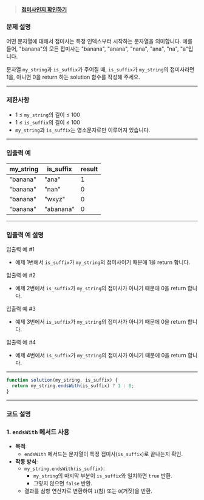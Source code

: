 > [**접미사인지 확인하기**](https://school.programmers.co.kr/learn/courses/30/lessons/181908)

### **문제 설명**

어떤 문자열에 대해서 접미사는 특정 인덱스부터 시작하는 문자열을 의미합니다. 예를 들어, "banana"의 모든 접미사는 "banana", "anana", "nana", "ana", "na", "a"입니다.

문자열 `my_string`과 `is_suffix`가 주어질 때, `is_suffix`가 `my_string`의 접미사라면 1을, 아니면 0을 return 하는 solution 함수를 작성해 주세요.

---

### 제한사항

- 1 ≤ `my_string`의 길이 ≤ 100
- 1 ≤ `is_suffix`의 길이 ≤ 100
- `my_string`과 `is_suffix`는 영소문자로만 이루어져 있습니다.

---

### 입출력 예

| my_string | is_suffix | result |
| --------- | --------- | ------ |
| "banana"  | "ana"     | 1      |
| "banana"  | "nan"     | 0      |
| "banana"  | "wxyz"    | 0      |
| "banana"  | "abanana" | 0      |

---

### 입출력 예 설명

입출력 예 #1

- 예제 1번에서 `is_suffix`가 `my_string`의 접미사이기 때문에 1을 return 합니다.

입출력 예 #2

- 예제 2번에서 `is_suffix`가 `my_string`의 접미사가 아니기 때문에 0을 return 합니다.

입출력 예 #3

- 예제 3번에서 `is_suffix`가 `my_string`의 접미사가 아니기 때문에 0을 return 합니다.

입출력 예 #4

- 예제 4번에서 `is_suffix`가 `my_string`의 접미사가 아니기 때문에 0을 return 합니다.

---

```jsx
function solution(my_string, is_suffix) {
  return my_string.endsWith(is_suffix) ? 1 : 0;
}
```

---

### **코드 설명**

### **1. `endsWith` 메서드 사용**

- **목적**:
  - `endsWith` 메서드는 문자열이 특정 접미사(`is_suffix`)로 끝나는지 확인.
- **작동 방식**:
  - `my_string.endsWith(is_suffix)`:
    - `my_string`의 마지막 부분이 `is_suffix`와 일치하면 `true` 반환.
    - 그렇지 않으면 `false` 반환.
  - 결과를 삼항 연산자로 변환하여 `1`(참) 또는 `0`(거짓)을 반환.
